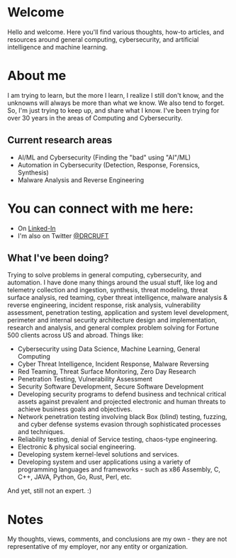 # Welcome

Hello and welcome. Here you'll find various thoughts, how-to articles, and resources around general computing, cybersecurity, and artificial intelligence and machine learning.

# About me

I am trying to learn, but the more I learn, I realize I still don't know, and the unknowns will always be more than what we know. We also tend to forget. 
So, I'm just trying to keep up, and share what I know. I've been trying for over 30 years in the areas of Computing and Cybersecurity. 

## Current research areas

- AI/ML and Cybersecurity (Finding the "bad" using "AI"/ML)
- Automation in Cybersecurity (Detection, Response, Forensics, Synthesis)
- Malware Analysis and Reverse Engineering

# You can connect with me here:
- On [Linked-In](https://www.linkedin.com/in/amintora/)
- I'm also on Twitter [@DRCRUFT](https://twitter.com/drcruft)

## What I've been doing?

Trying to solve problems in general computing, cybersecurity, and automation. I have done many things around the usual stuff, like log and telemetry collection and ingestion, synthesis, threat modeling, threat surface analysis, red teaming, cyber threat intelligence, malware analysis & reverse engineering, incident response, risk analysis, vulnerability assessment, penetration testing, application and system level development, perimeter and internal security architecture design and implementation, research and analysis, and general complex problem solving for Fortune 500 clients across US and abroad. Things like:

- Cybersecurity using Data Science, Machine Learning, General Computing
- Cyber Threat Intelligence, Incident Response, Malware Reversing
- Red Teaming, Threat Surface Monitoring, Zero Day Research
- Penetration Testing, Vulnerability Assessment
- Security Software Development, Secure Software Development
- Developing security programs to defend business and technical critical assets against prevalent and projected electronic and human threats to achieve business goals and objectives.
- Network penetration testing involving black Box (blind) testing, fuzzing, and cyber defense systems evasion through sophisticated processes and techniques. 
- Reliability testing, denial of Service testing, chaos-type engineering.
- Electronic & physical social engineering.
- Developing system kernel-level solutions and services.
- Developing system and user applications using a variety of programming languages and frameworks - such as x86 Assembly, C, C++, JAVA, Python, Go, Rust, Perl, etc.

And yet, still not an expert. :)

# Notes
My thoughts, views, comments, and conclusions are my own - they are not representative of my employer, nor any entity or organization.